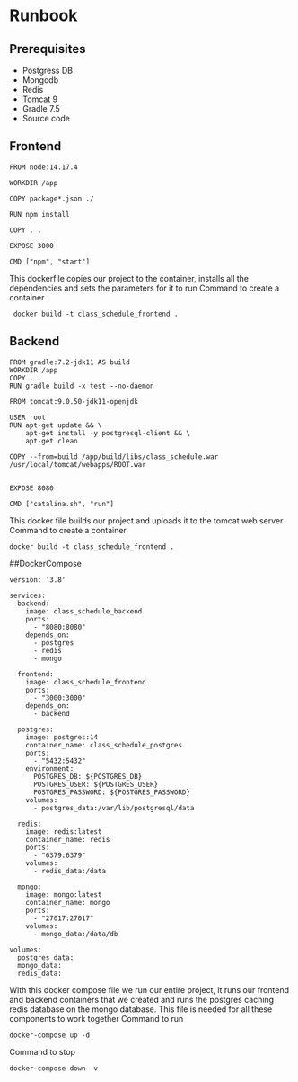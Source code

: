 # Runbook

## Prerequisites
- Postgress DB
- Mongodb
- Redis
- Tomcat 9
- Gradle 7.5
- Source code

## Frontend
```
FROM node:14.17.4

WORKDIR /app

COPY package*.json ./

RUN npm install

COPY . .

EXPOSE 3000

CMD ["npm", "start"]
```
This dockerfile copies our project to the container, installs all the dependencies and sets the parameters for it to run
Сommand to create a container
```
 docker build -t class_schedule_frontend .
```
## Backend
```
FROM gradle:7.2-jdk11 AS build
WORKDIR /app
COPY . .
RUN gradle build -x test --no-daemon

FROM tomcat:9.0.50-jdk11-openjdk

USER root
RUN apt-get update && \
    apt-get install -y postgresql-client && \
    apt-get clean

COPY --from=build /app/build/libs/class_schedule.war /usr/local/tomcat/webapps/ROOT.war


EXPOSE 8080

CMD ["catalina.sh", "run"]
```
This docker file builds our project and uploads it to the tomcat web server
Сommand to create a container
```
docker build -t class_schedule_frontend .
```
##DockerCompose
```
version: '3.8'

services:
  backend:
    image: class_schedule_backend
    ports:
      - "8080:8080"
    depends_on:
      - postgres
      - redis
      - mongo

  frontend:
    image: class_schedule_frontend
    ports:
      - "3000:3000"
    depends_on:
      - backend

  postgres:
    image: postgres:14
    container_name: class_schedule_postgres
    ports:
      - "5432:5432"
    environment:
      POSTGRES_DB: ${POSTGRES_DB}
      POSTGRES_USER: ${POSTGRES_USER}
      POSTGRES_PASSWORD: ${POSTGRES_PASSWORD}
    volumes:
      - postgres_data:/var/lib/postgresql/data

  redis:
    image: redis:latest
    container_name: redis
    ports:
      - "6379:6379"
    volumes:
      - redis_data:/data

  mongo:
    image: mongo:latest
    container_name: mongo
    ports:
      - "27017:27017"
    volumes:
      - mongo_data:/data/db

volumes:
  postgres_data:
  mongo_data:
  redis_data:
```
With this docker compose file we run our entire project, 
it runs our frontend and backend containers that we created and 
runs the postgres caching redis database on the mongo database. 
This file is needed for all these components to work together
Command to run
```
docker-compose up -d
```
Command to stop
```
docker-compose down -v 
```
